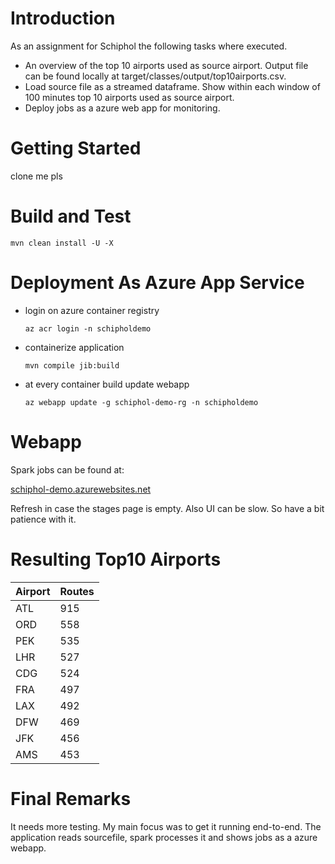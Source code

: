 # Introduction 
As an assignment for Schiphol the following tasks where executed. 

- An overview of the top 10 airports used as source airport. Output file can be found locally at target/classes/output/top10airports.csv.
- Load source file as a streamed dataframe. Show within each window of 100 minutes top 10 airports used as source airport.
- Deploy jobs as a azure web app for monitoring.

# Getting Started
clone me pls

# Build and Test
`mvn clean install -U -X`

# Deployment As Azure App Service

- login on azure container registry

  `az acr login -n schipholdemo`

- containerize application

   `mvn compile jib:build`
    
- at every container build update webapp

  `az webapp update -g schiphol-demo-rg -n schipholdemo`
 

# Webapp 

Spark jobs can be found at:

[schiphol-demo.azurewebsites.net](http://schiphol-demo.azurewebsites.net/stages/)

Refresh in case the stages page is empty. Also UI can be slow. So have a bit patience with it.
 
 # Resulting Top10 Airports    
 
 
 <div class="foo">
 
 Airport | Routes
 ------ | -----
 ATL     | 915 
 ORD     | 558 
 PEK     | 535  
 LHR     | 527  
 CDG     | 524  
 FRA     | 497  
 LAX     | 492  </div>
 DFW     | 469  
 JFK     | 456  
 AMS     | 453 
 
 # Final Remarks
 
 It needs more testing. My main focus was to get it running end-to-end. 
 The application reads sourcefile, spark processes it and shows jobs as a azure webapp.
 
 